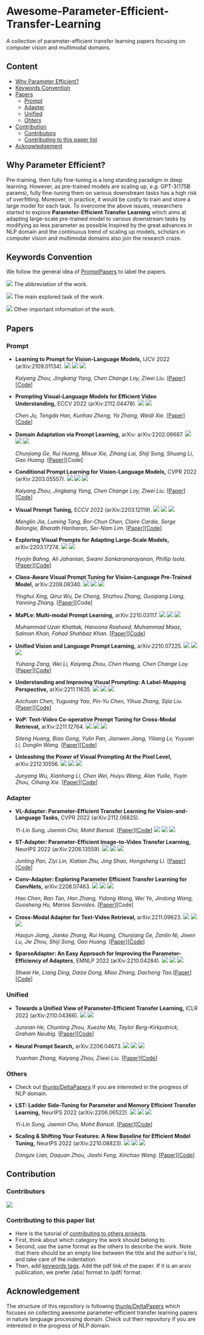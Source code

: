 # Awesome-Parameter-Efficient-Transfer-Learning
A collection of parameter-efficient transfer learning papers focusing on computer vision and multimodal domains.

## Content

- [Why Parameter Efficient?](#why-parameter-efficient)
- [Keywords Convention](#keywords-convention)
- [Papers](#papers)
  - [Prompt](#prompt)
  - [Adapter](#adapter)
  - [Unified](#unified)
  - [Ohters](#others)
- [Contribution](#contribution)
  - [Contributors](#contributors)
  - [Contributing to this paper list](#contributing-to-this-paper-list)
- [Acknowledgement](#acknowledgement)

## Why Parameter Efficient?

Pre-training, then fully fine-tuning is a long standing paradigm in deep learning. However, as pre-trained models are scaling up, *e.g.* GPT-3(175B params), fully fine-tuning them on various downstream tasks has a high risk of overfitting. Moreover, in practice, it would be costly to train and store a large model for each task. To overcome the above issues, researchers started to explore **Parameter-Efficient Transfer Learning** which aims at adapting large-scale pre-trained model to various downstream tasks by modifying as less parameter as possible.Inspired by the great advances in NLP domain and the continuous trend of scaling up models, scholars in computer vision and multimodal domains also join the research craze.

## Keywords Convention

We follow the general idea of [PromptPapers](https://github.com/thunlp/PromptPapers) to label the papers.

![](https://img.shields.io/badge/CoOp-blue) The abbreviation of the work.

![](https://img.shields.io/badge/Image_Classification-green) The main explored task of the work.

![](https://img.shields.io/badge/Other-orange) Other important information of the work.

## Papers

### Prompt

- **Learning to Prompt for Vision-Language Models,** IJCV 2022 (arXiv:2109.01134). ![](https://img.shields.io/badge/CoOp-blue) ![](https://img.shields.io/badge/Image_Classification-green) ![](https://img.shields.io/badge/Text_Prompt-orange)

  *Kaiyang Zhou, Jingkang Yang, Chen Change Loy, Ziwei Liu.* [[Paper](https://arxiv.org/abs/2109.01134)][[Code](https://github.com/KaiyangZhou/CoOp)]

- **Prompting Visual-Language Models for Efficient Video Understanding,** ECCV 2022 (arXiv:2112.04478). ![](https://img.shields.io/badge/Action_Recognition,_Action_Localization,_Text_Video_Retrieval-green) ![](https://img.shields.io/badge/Text_Prompt-orange)

  *Chen Ju, Tengda Han, Kunhao Zheng, Ya Zhang, Weidi Xie.* [[Paper](https://arxiv.org/abs/2112.04478)][[Code](https://github.com/ju-chen/Efficient-Prompt)]

- **Domain Adaptation via Prompt Learning,** arXiv:	arXiv:2202.06687. ![](https://img.shields.io/badge/DAPL-blue) ![](https://img.shields.io/badge/Domain_Adaption-green) ![](https://img.shields.io/badge/Text_Prompt-orange)

  *Chunjiang Ge, Rui Huang, Mixue Xie, Zihang Lai, Shiji Song, Shuang Li, Gao Huang.* [[Paper](https://arxiv.org/abs/2202.06687)][Code]

- **Conditional Prompt Learning for Vision-Language Models,** CVPR 2022 (arXiv:2203.05557). ![](https://img.shields.io/badge/CoCoOp-blue) ![](https://img.shields.io/badge/Image_Classification-green) ![](https://img.shields.io/badge/Visual_Conditional_Text_Prompt-orange)

  *Kaiyang Zhou, Jingkang Yang, Chen Change Loy, Ziwei Liu.* [[Paper](https://arxiv.org/abs/2203.05557)][[Code](https://github.com/KaiyangZhou/CoOp)]

- **Visual Prompt Tuning,** ECCV 2022 (arXiv:2203.12119). ![](https://img.shields.io/badge/VPT-blue) ![](https://img.shields.io/badge/Image_Classification-green) ![](https://img.shields.io/badge/Token_level_Prompt-orange)

  *Menglin Jia, Luming Tang, Bor-Chun Chen, Claire Cardie, Serge Belongie, Bharath Hariharan, Ser-Nam Lim.* [[Paper](https://arxiv.org/abs/2203.12119)][[Code](https://github.com/kmnp/vpt)]

- **Exploring Visual Prompts for Adapting Large-Scale Models,** arXiv:2203.17274. ![](https://img.shields.io/badge/Image_Classification-green) ![](https://img.shields.io/badge/Pixel_Level_Prompt-orange)

  *Hyojin Bahng, Ali Jahanian, Swami Sankaranarayanan, Phillip Isola.* [[Paper](https://arxiv.org/abs/2203.17274)][[Code](https://github.com/hjbahng/visual_prompting)]

- **Class-Aware Visual Prompt Tuning for Vision-Language Pre-Trained Model,** arXiv:2208.08340. ![](https://img.shields.io/badge/CAVPT-blue) ![](https://img.shields.io/badge/Image_Classification-green) ![](https://img.shields.io/badge/Joint_Prompt-orange)

  *Yinghui Xing, Qirui Wu, De Cheng, Shizhou Zhang, Guoqiang Liang, Yanning Zhang.* [[Paper](https://arxiv.org/abs/2208.08340)][Code]

- **MaPLe: Multi-modal Prompt Learning,** arXiv:2210.03117. ![](https://img.shields.io/badge/MaPLe-blue) ![](https://img.shields.io/badge/Image_Classification-green) ![](https://img.shields.io/badge/Pixel_Level_Prompt-orange)

  *Muhammad Uzair Khattak, Hanoona Rasheed, Muhammad Maaz, Salman Khan, Fahad Shahbaz Khan.* [[Paper](https://arxiv.org/abs/2210.03117)][[Code](https://github.com/muzairkhattak/multimodal-prompt-learning)]

- **Unified Vision and Language Prompt Learning,** arXiv:2210.07225. ![](https://img.shields.io/badge/UPT-blue) ![](https://img.shields.io/badge/Image_Classification-green) ![](https://img.shields.io/badge/Joint_Prompt-orange)

  *Yuhang Zang, Wei Li, Kaiyang Zhou, Chen Huang, Chen Change Loy.* [[Paper](https://arxiv.org/abs/2210.07225)][[Code](https://github.com/yuhangzang/UPT)]

- **Understanding and Improving Visual Prompting: A Label-Mapping Perspective,** arXiv:2211.11635. ![](https://img.shields.io/badge/ILM_VP-blue) ![](https://img.shields.io/badge/Image_Classification-green) ![](https://img.shields.io/badge/Pixel_Level_Prompt-orange)

  *Aochuan Chen, Yuguang Yao, Pin-Yu Chen, Yihua Zhang, Sijia Liu.* [[Paper](https://arxiv.org/abs/2211.11635)][[Code](https://github.com/OPTML-Group/ILM-VP)]

- **VoP: Text-Video Co-operative Prompt Tuning for Cross-Modal Retrieval,** arXiv:2211.12764. ![](https://img.shields.io/badge/VoP-blue) ![](https://img.shields.io/badge/Text_Video_Retrieval-green) ![](https://img.shields.io/badge/Joint_Prompt-orange)

  *Siteng Huang, Biao Gong, Yulin Pan, Jianwen Jiang, Yiliang Lv, Yuyuan Li, Donglin Wang.* [[Paper](https://arxiv.org/abs/2211.12764)][[Code](https://github.com/bighuang624/VoP)]

- **Unleashing the Power of Visual Prompting At the Pixel Level,** arXiv:2212.10556. ![](https://img.shields.io/badge/EVP-blue) ![](https://img.shields.io/badge/Image_Classification-green) ![](https://img.shields.io/badge/Pixel_Level_Prompt-orange)

  *Junyang Wu, Xianhang Li, Chen Wei, Huiyu Wang, Alan Yuille, Yuyin Zhou, Cihang Xie.* [[Paper](https://arxiv.org/abs/2212.10556)][[Code](https://github.com/UCSC-VLAA/EVP)]


### Adapter

- **VL-Adapter: Parameter-Efficient Transfer Learning for Vision-and-Language Tasks,** CVPR 2022 (arXiv:2112.06825). 

  *Yi-Lin Sung, Jaemin Cho, Mohit Bansal.* [[Paper](https://arxiv.org/abs/2112.06825)][[Code](https://github.com/ylsung/VL_adapter)] ![](https://img.shields.io/badge/VL_Adapter-blue) ![](https://img.shields.io/badge/Image_and_Video_QA,_Caption,_Visual_Reasoning-green) ![](https://img.shields.io/badge/MultiTask_Learning-orange)

- **ST-Adapter: Parameter-Efficient Image-to-Video Transfer Learning,** NeurIPS 2022 (arXiv:2206.13559). ![](https://img.shields.io/badge/ST_Adapter-blue) ![](https://img.shields.io/badge/Action_Recognition-green) ![](https://img.shields.io/badge/Temporal_Modeling-orange)

  *Junting Pan, Ziyi Lin, Xiatian Zhu, Jing Shao, Hongsheng Li.* [[Paper](https://arxiv.org/abs/2206.13559)][[Code](https://github.com/linziyi96/st-adapter)]

- **Conv-Adapter: Exploring Parameter Efficient Transfer Learning for ConvNets,** arXiv:2208.07463. ![](https://img.shields.io/badge/Conv_Adapter-blue) ![](https://img.shields.io/badge/Image_Classification-green) ![](https://img.shields.io/badge/Design_for_ConvNet-orange)

  *Hao Chen, Ran Tao, Han Zhang, Yidong Wang, Wei Ye, Jindong Wang, Guosheng Hu, Marios Savvides.* [[Paper](https://arxiv.org/abs/2208.07463)][Code]

- **Cross-Modal Adapter for Text-Video Retrieval,** arXiv:2211.09623. ![](https://img.shields.io/badge/CM_Adapter-blue) ![](https://img.shields.io/badge/Text_Video_Retrieval-green) ![](https://img.shields.io/badge/CrossModal-orange)

  *Haojun Jiang, Jianke Zhang, Rui Huang, Chunjiang Ge, Zanlin Ni, Jiwen Lu, Jie Zhou, Shiji Song, Gao Huang.* [[Paper](https://arxiv.org/abs/2211.09623)][[Code](https://github.com/LeapLabTHU/Cross-Modal-Adapter)]

- **SparseAdapter: An Easy Approach for Improving the Parameter-Efficiency of Adapters**, EMNLP 2022 (arXiv:2210.04284). ![](https://img.shields.io/badge/-SparseAdapter-blue) ![](https://img.shields.io/badge/-GLUE%20Benchmark-green) ![](https://img.shields.io/badge/-Pretrained%20Language%20Model-orange)
 
  *Shwai He, Liang Ding, Daize Dong, Miao Zhang, Dacheng Tao.*[[Paper](https://arxiv.org/pdf/2210.04284.pdf)][[Code](https://github.com/Shwai-He/SparseAdapter)]

### Unified

- **Towards a Unified View of Parameter-Efficient Transfer Learning,** ICLR 2022 (arXiv:2110.04366). ![](https://img.shields.io/badge/Translation,_Summarization,_Language_Understanding,_Text_Classification-green) ![](https://img.shields.io/badge/Unified_View-orange)

  *Junxian He, Chunting Zhou, Xuezhe Ma, Taylor Berg-Kirkpatrick, Graham Neubig.* [[Paper](https://arxiv.org/abs/2110.04366)][[Code](https://github.com/jxhe/unify-parameter-efficient-tuning)]

- **Neural Prompt Search,** arXiv:2206.04673. ![](https://img.shields.io/badge/NOAH-blue) ![](https://img.shields.io/badge/Image_Classification-green) ![](https://img.shields.io/badge/Unified_Search_Framework-orange)

  *Yuanhan Zhang, Kaiyang Zhou, Ziwei Liu.* [[Paper](https://arxiv.org/abs/2206.04673)][[Code](https://github.com/ZhangYuanhan-AI/NOAH)]

### Others

- Check out [thunlp/DeltaPapers](https://github.com/thunlp/DeltaPapers) if you are interested in the progress of NLP domain.

- **LST: Ladder Side-Tuning for Parameter and Memory Efficient Transfer Learning,** NeurIPS 2022 (arXiv:2206.06522). ![](https://img.shields.io/badge/LST-blue) ![](https://img.shields.io/badge/GLUE,_VQA,_Visual_Reasoning,_Image_Caption-green) ![](https://img.shields.io/badge/Side_Tuning-orange)

  *Yi-Lin Sung, Jaemin Cho, Mohit Bansal.* [[Paper](https://arxiv.org/abs/2206.06522)][[Code](https://github.com/ylsung/Ladder-Side-Tuning)]

- **Scaling & Shifting Your Features: A New Baseline for Efficient Model Tuning,** NeurIPS 2022 (arXiv:2210.08823). ![](https://img.shields.io/badge/SSF-blue) ![](https://img.shields.io/badge/Image_Classification-green) ![](https://img.shields.io/badge/Feature_Scale_&_Shift-orange)

  *Dongze Lian, Daquan Zhou, Jiashi Feng, Xinchao Wang.* [[Paper](https://arxiv.org/abs/2210.08823)][[Code](https://github.com/dongzelian/SSF)]

## Contribution

### Contributors

<!-- Copy-paste in your Readme.md file -->

<a href="https://github.com/jianghaojun/Awesome-Parameter-Efficient-Transfer-Learning/graphs/contributors">
  <img src="https://contrib.rocks/image?repo=jianghaojun/Awesome-Parameter-Efficient-Transfer-Learning" />
</a>

### Contributing to this paper list

- Here is the tutorial of [contributing to others projects](https://docs.github.com/en/get-started/quickstart/contributing-to-projects).
-  First, think about which category the work should belong to.
-  Second, use the same format as the others to describe the work. Note that there should be an empty line between the title and the author's list, and take care of the indentation.
-  Then, add [keywords tags](#keywords-convention). Add the pdf link of the paper. If it is an arxiv publication, we prefer /abs/ format to /pdf/ format.

## Acknowledgement

The structure of this repository is following [thunlp/DeltaPapers](https://github.com/thunlp/DeltaPapers) which focuses on collecting awesome parameter-efficient transfer learning papers in nature language processing domain. Check out their repository if you are interested in the progress of NLP domain.



